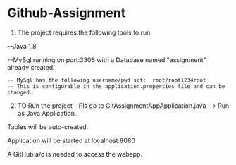 # Github-Assignment

1. The project requires the following tools to run: 

--Java 1.8 

--MySql running on port:3306 with a Database named "assignment" already created.

	-- MySql has the following username/pwd set:  root/root1234root
	-- This is configurable in the application.properties file and can be changed.



2. TO Run the project - Pls go to GitAssignmentAppApplication.java --> Run as Java Application.

Tables will be auto-created.

Application will be started at localhost:8080

A GitHub a/c is needed to access the webapp.
